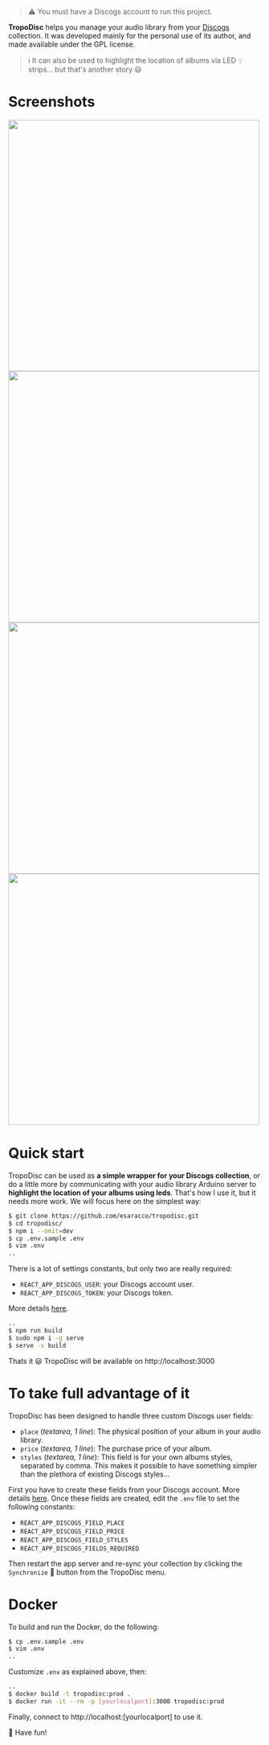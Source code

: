 > :warning: You must have a Discogs account to run this project.

**TropoDisc** helps you manage your audio library from your  [Discogs](https://www.discogs.com) collection. It was developed mainly for the personal use of its author, and made available under the GPL license.
> :information_source: It can also be used to highlight the location of albums via LED :bulb: strips... but that's another story :smiley:

# Screenshots
<img width="500" src="https://user-images.githubusercontent.com/4351162/156552334-916137d6-0d66-4131-bd23-a05de1468590.png">
<img width="500" src="https://user-images.githubusercontent.com/4351162/156573837-3de1d156-c956-46a3-8435-6b9d2a7ff474.png">
<img width="500" src="https://user-images.githubusercontent.com/4351162/156573943-f4630099-be1f-41c1-b56e-870cf2c00126.png">
<img width="500" src="https://user-images.githubusercontent.com/4351162/156573962-93f8c532-9ed4-4b65-be56-c408317a7274.png">

# Quick start 

TropoDisc can be used as **a simple wrapper for your Discogs collection**, or do a little more by communicating with your audio library Arduino server to **highlight the location of your albums using leds**. That's how I use it, but it needs more work. We will focus here on the simplest way:
```bash
$ git clone https://github.com/esaracco/tropodisc.git
$ cd tropodisc/
$ npm i --omit=dev
$ cp .env.sample .env
$ vim .env
..
```
There is a lot of settings constants, but only two are really required:
- `REACT_APP_DISCOGS_USER`: your Discogs account user.
- `REACT_APP_DISCOGS_TOKEN`: your Discogs token.

More details [here](https://www.discogs.com/developers#page:authentication).
```bash
..
$ npm run build
$ sudo npm i -g serve
$ serve -s build
```
Thats it :smiley:
TropoDisc will be available on http://localhost:3000

# To take full advantage of it
TropoDisc has been designed to handle three custom Discogs user fields:
- `place` (*textarea, 1 line*):
The physical position of your album in your audio library.
- `price`  (*textarea, 1 line*):
The purchase price of your album.
- `styles`  (*textarea, 1 line*):
This field is for your own albums styles, separated by comma. This makes it possible to have something simpler than the plethora of existing Discogs styles...

First you have to create these fields from your Discogs account. More details [here](https://support.discogs.com/hc/en-us/articles/360007331674-Customizing-Your-Collection-Notes).
Once these fields are created, edit the `.env` file to set the following constants:
- `REACT_APP_DISCOGS_FIELD_PLACE`
- `REACT_APP_DISCOGS_FIELD_PRICE`
- `REACT_APP_DISCOGS_FIELD_STYLES`
- `REACT_APP_DISCOGS_FIELDS_REQUIRED`

Then restart the app server and re-sync your collection by clicking the `Synchronize` :arrows_counterclockwise: button from the TropoDisc menu.

# Docker

To build and run the Docker, do the following:
```bash
$ cp .env.sample .env
$ vim .env
..
```
Customize `.env` as explained above, then:
```bash
..
$ docker build -t tropodisc:prod .
$ docker run -it --rm -p [yourlocalport]:3000 tropodisc:prod
```
Finally, connect to http://localhost:[yourlocalport] to use it.

:tada: Have fun!
